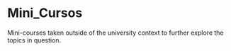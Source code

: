 # Mini_Cursos
Mini-courses taken outside of the university context to further explore the topics in question.
